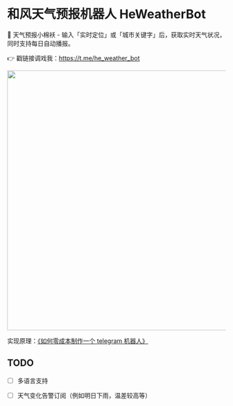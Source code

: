 # 和风天气预报机器人 HeWeatherBot

🥰 天气预报小棉袄 - 输入「实时定位」或「城市关键字」后，获取实时天气状况，同时支持每日自动播报。

👉 戳链接调戏我：https://t.me/he_weather_bot  

<img src="https://raw.githubusercontent.com/daya0576/he_weather_bot/master/img/2021-02-21%2015-49-06.gifcask.2021-02-21%2017_20_45.gif" width="600">

实现原理：[《如何零成本制作一个 telegram 机器人》](https://changchen.me/blog/20210221/buld-telegram-bot-from-scratch/)

## TODO

- [ ] 多语言支持
- [ ] 天气变化告警订阅（例如明日下雨，温差较高等）

